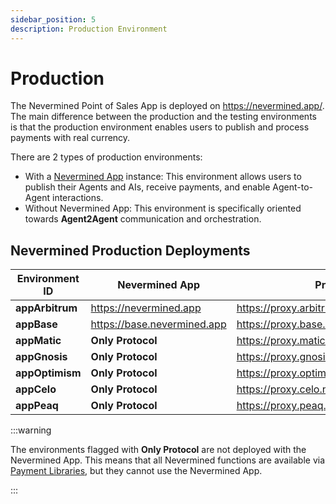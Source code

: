 ```yaml
---
sidebar_position: 5
description: Production Environment
---
```


# Production

The Nevermined Point of Sales App is deployed on https://nevermined.app/. The main difference between the production and the testing environments is that the production environment enables users to publish and process payments with real currency.

There are 2 types of production environments:

- With a [Nevermined App](https://nevermined.app) instance: This environment allows users to publish their Agents and AIs, receive payments, and enable Agent-to-Agent interactions.
- Without Nevermined App: This environment is specifically oriented towards **Agent2Agent** communication and orchestration.

## Nevermined Production Deployments

Environment ID  | Nevermined App | Proxy | Node
----------------|----------------|----------------------------|------------------
**appArbitrum** | https://nevermined.app | https://proxy.arbitrum.nevermined.app | https://node.arbitrum.nevermined.app
**appBase**     | https://base.nevermined.app | https://proxy.base.nevermined.app | https://node.base.nevermined.app
**appMatic**    | **Only Protocol** | https://proxy.matic.nevermined.app | https://node.matic.nevermined.app
**appGnosis**   | **Only Protocol** | https://proxy.gnosis.nevermined.app | https://node.gnosis.nevermined.app
**appOptimism** | **Only Protocol** | https://proxy.optimism.nevermined.app | https://node.optimism.nevermined.app
**appCelo**     | **Only Protocol** | https://proxy.celo.nevermined.app | https://node.celo.nevermined.app
**appPeaq**     | **Only Protocol** | https://proxy.peaq.nevermined.app | https://node.peaq.nevermined.app

:::warning

The environments flagged with **Only Protocol** are not deployed with the Nevermined App. This means that all Nevermined functions are available via [Payment Libraries](../libraries/), but they cannot use the Nevermined App.

:::
